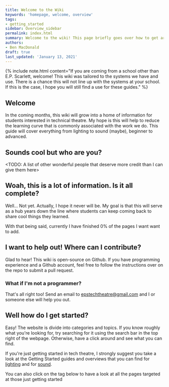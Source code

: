 ```yaml
---
title: Welcome to the Wiki
keywords: 'homepage, welcome, overview'
tags:
- getting_started
sidebar: Overview_sidebar
permalink: index.html
summary: Welcome to the wiki! This page briefly goes over how to get around the website. Other topics will provide more in depth information.
authors:
- Ben MacDonald
draft: true
last_updated: 'January 13, 2021'
---
```


{% include note.html content="If you are coming from a school other than E.P. Scarlett, welcome! This wiki was tailored to the systems we have and use. There is a chance this will not line up with the systems at your school. If this is the case, I hope you will still find a use for these guides." %}
## Welcome

In the coming months, this wiki will grow into a home of information for students interested in technical theatre. My hope is this will help to reduce the learning curve that is commonly associated with the work we do. This guide will cover everything from lighting to sound (maybe), beginner to advanced.

## Sounds cool but who are you?


<TODO: A list of other wonderful people that deserve more credit than I can give them here>

## Woah, this is a lot of information. Is it all complete?

Well... Not yet. Actually, I hope it never will be. My goal is that this will serve as a hub years down the line where students can keep coming back to share cool things they learned.

With that being said, currently I have finished 0% of the pages I want want to add.

## I want to help out! Where can I contribute?

Glad to hear! This wiki is open-source on Github. If you have programming experience and a Github account, feel free to follow the instructions over on the repo to submit a pull request.

### What if I'm not a programmer?

That's all right too! Send an email to [epstechtheatre@gmail.com](mailto:epstechtheatre@gmail.com) and I or someone else will help you out.

## Well how do I get started?

Easy! The website is divide into categories and topics. If you know roughly what you're looking for, try searching for it using the search bar in the top right of the webpage. Otherwise, have a click around and see what you can find. 

If you're just getting started in tech theatre, I strongly suggest you take a look at the Getting Started guides and overviews that you can find for [lighting](Lighting_landing_page) and for [sound](Sound_landing_page).

You can also click on the tag below to have a look at all the pages targeted at those just getting started
